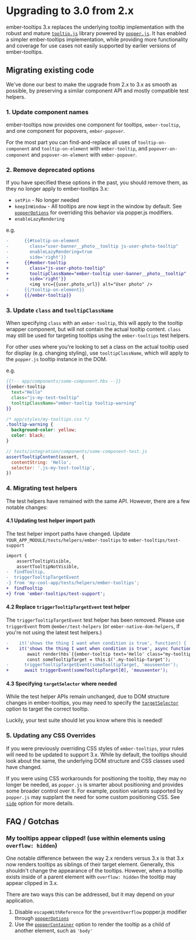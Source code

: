 # Upgrading to 3.0 from 2.x

ember-tooltips 3.x replaces the underlying tooltip implementation with the robust
and mature [`tooltip.js`](https://popper.js.org/tooltip-examples.html) library
powered by [`popper.js`](https://popper.js.org/). It has enabled a simpler
ember-tooltips implementation, while providing more functionality and coverage
for use cases not easily supported by earlier versions of ember-tooltips.

## Migrating existing code

We've done our best to make the upgrade from 2.x to 3.x as smooth as possible,
by preserving a similar component API and mostly compatible test helpers.

### 1. Update component names

ember-tooltips now provides one component for tooltips, `ember-tooltip`, and one
component for popovers, `ember-popover`.

For the most part you can find-and-replace all uses of `tooltip-on-component`
and `tooltip-on-element` with `ember-tooltip`, and `popover-on-component` and
`popover-on-element` with `ember-popover`.

### 2. Remove deprecated options

If you have specified these options in the past, you should remove them, as they
no longer apply to ember-tooltips 3.x:

* `setPin` - No longer needed
* `keepInWindow` - All tooltips are now kept in the window by default. See
  [`popperOptions`](README.md#popper-options) for overriding this behavior via
  popper.js modifiers.
* `enableLazyRendering`

e.g.

```patch
-      {{#tooltip-on-element
-        class="user-banner__photo__tooltip js-user-photo-tooltip"
-        enableLazyRendering=true
-        side='right'}}
+      {{#ember-tooltip
+        class="js-user-photo-tooltip"
+        tooltipClassName="ember-tooltip user-banner__photo__tooltip"
+        side='right'}}
         <img src={{user.photo_url}} alt="User photo" />
-      {{/tooltip-on-element}}
+      {{/ember-tooltip}}
```

### 3. Update `class` and `tooltipClassName`

When specifying `class` with an `ember-tooltip`, this will apply to the tooltip
wrapper component, but will not contain the actual tooltip content. `class` may
still be used for targeting tooltips using the `ember-tooltips` test helpers.

For other uses where you're looking to set a class on the actual tooltip used
for display (e.g. changing styling), use `tooltipClassName`, which will
apply to the `popper.js` tooltip instance in the DOM.

e.g.

```hbs
{{!-- app/components/some-component.hbs --}}
{{ember-tooltip
  text="Hello"
  class="js-my-test-tooltip"
  tooltipClassName="ember-tooltip tooltip-warning"
}}
```

```css
/* app/styles/my-tooltips.css */
.tooltip-warning {
  background-color: yellow;
  color: black;
}
```

```javascript
// tests/integration/components/some-component-test.js
assertTooltipContent(assert, {
  contentString: 'Hello',
  selector: '.js-my-test-tooltip',
})
```

### 4. Migrating test helpers

The test helpers have remained with the same API. However, there are a few notable
changes:

#### 4.1 Updating test helper import path

The test helper import paths have changed. Update `YOUR_APP_MODULE/tests/helpers/ember-tooltips` to `ember-tooltips/test-support`

```patch
import {
    assertTooltipVisible,
    assertTooltipNotVisible,
-  findTooltip,
-  triggerTooltipTargetEvent
-} from 'my-cool-app/tests/helpers/ember-tooltips';
+  findTooltip
+} from 'ember-tooltips/test-support';
```

#### 4.2 Replace `triggerTooltipTargetEvent` test helper

The `triggerTooltipTargetEvent` test helper has been removed.
Please use `triggerEvent` from `@ember/test-helpers` (or `ember-native-dom-helpers`,
if you're not using the latest test helpers.)

```patch
-    it('shows the thing I want when condition is true', function() {
+    it('shows the thing I want when condition is true', async function() {
        await render(hbs`{{ember-tooltip text='Hello' class="my-tooltip-target"}}`);
        const someTooltipTarget = this.$('.my-tooltip-target');
-      triggerTooltipTargetEvent(someTooltipTarget, 'mouseenter');
+      await triggerEvent(someTooltipTarget[0], 'mouseenter');
```

#### 4.3 Specifying `targetSelector` where needed

While the test helper APIs remain unchanged, due to DOM structure changes in
ember-tooltips, you may need to specify the [`targetSelector`](README.md#test-helper-option-targetselector)
option to target the correct tooltip.

Luckily, your test suite should let you know where this is needed!

### 5. Updating any CSS Overrides

If you were previously overriding CSS styles of `ember-tooltips`, your rules will
need to be updated to support 3.x. While by default, the tooltips should look about
the same, the underlying DOM structure and CSS classes used have changed.

If you were using CSS workarounds for positioning the tooltip, they may no longer
be needed, as `popper.js` is smarter about positioning and provides
some broader control over it. For example, position variants supported by
`popper.js` may supplant the need for some custom positioning CSS. See [`side`](README.md#test-helper-option-side)
option for more details.


## FAQ / Gotchas

### My tooltips appear clipped! (use within elements using `overflow: hidden`)

One notable difference between the way 2.x renders versus 3.x is that 3.x now
renders tooltips as siblings of their target element. Generally, this shouldn't
change the appearance of the tooltips. However, when a tooltip exists inside of
a parent element with `overflow: hidden` the tooltip may appear clipped in 3.x.

There are two ways this can be addressed, but it may depend on your application.

1. Disable `escapeWithReference` for the `preventOverflow` popper.js modifier through
  [`popperOptions`](https://github.com/sir-dunxalot/ember-tooltips#popper-options)
2. Use the [`popperContainer`](https://github.com/sir-dunxalot/ember-tooltips#popper-container)
   option to render the tooltip as a child of another element, such as `'body'`
